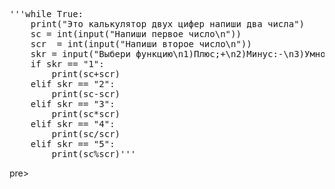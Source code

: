 <pre>'''while True:
    print("Это калькулятор двух цифер напиши два числа")
    sc = int(input("Напиши первое число\n"))
    scr  = int(input("Напиши второе число\n"))
    skr = input("Выбери функцию\n1)Плюс;+\n2)Минус:-\n3)Умножение:*\n4)Деление:/\n5)Остаток от деления:%")
    if skr == "1":
        print(sc+scr)
    elif skr == "2":
        print(sc-scr)
    elif skr == "3":
        print(sc*scr)
    elif skr == "4":
        print(sc/scr)
    elif skr == "5":
        print(sc%scr)'''</pre>pre>

